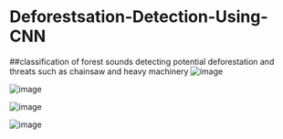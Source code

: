 # Deforestsation-Detection-Using-CNN

##classification of forest sounds detecting potential deforestation and threats such as chainsaw and heavy machinery
![image](https://github.com/user-attachments/assets/66a92235-7059-4045-ae84-511918395efb)


![image](https://github.com/user-attachments/assets/3ea115fa-fc43-48a2-8db2-3f8400a1879e)


![image](https://github.com/user-attachments/assets/f215bce0-d2ca-444c-a080-19ace81eb0fe)


![image](https://github.com/user-attachments/assets/f80db87b-1e10-4b37-b274-616518bc5678)


